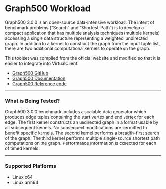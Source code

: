 ﻿# Graph500 Workload
Graph500 3.0.0 is an open-source data-intensive workload. The intent of benchmark problems (“Search” and “Shortest-Path”) is to 
develop a compact application that has multiple analysis techniques (multiple kernels) accessing a single data structure representing
a weighted, undirected graph. In addition to a kernel to construct the graph from the input tuple list, there are two additional computational 
kernels to operate on the graph.

This toolset was compiled from the official website and modified so that it is easier to integrate into VirtualClient.

* [Graph500 GitHub](https://github.com/Graph500/graph500)
* [Graph500 Documentation](https://graph500.org/?page_id=12)
* [Graph500 Reference code](https://graph500.org/?page_id=47)

-----------------------------------------------------------------------

### What is Being Tested?
Graph500 3.0.0 benchmark includes a scalable data generator which produces edge tuples containing the start vertex and end vertex for each edge.
The first kernel constructs an undirected graph in a format usable by all subsequent kernels. No subsequent modifications are permitted to 
benefit specific kernels. The second kernel performs a breadth-first search of the graph. The third kernel performs multiple single-source 
shortest path computations on the graph. Performance information is collected for each of timed kernels.

-----------------------------------------------------------------------

### Supported Platforms
* Linux x64
* Linux arm64
